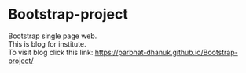 # Bootstrap-project
Bootstrap single page web.
<br>
This is blog for institute.
<br>
To visit blog click this link: https://parbhat-dhanuk.github.io/Bootstrap-project/
